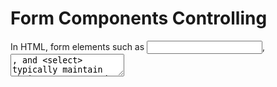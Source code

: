 # Form Components Controlling

In HTML, form elements such as <input>, <textarea>, and <select> typically maintain their own state and update it based on user input. In React, mutable state is typically kept in the state property of components, and only updated with setState().

We can combine the two by making the React state be the “single source of truth”. Then the React component that renders a form also controls what happens in that form.

An input form element whose value is controlled by React in this way is called a “controlled component”.

```js
class App extends Component {
  constructor(props) {
    super(props);
    this.state = {textInput: '', textArea: '', select: ''};
  }

  handleInputChange = e => {
    this.setState({textInput: e.target.value});
    console.log('set textInput to: ', e.target.value);
  };
  handleTextAreaChange = e => {
    this.setState({textArea: e.target.value});
    console.log('set textArea to: ', e.target.value);
  };
  handleSelectChange = e => {
    this.setState({select: e.target.value});
    console.log('set select to: ', e.target.value);
  };

  handleSubmit = e => {
    e.preventDefault(); // prevent Default HTML action
    console.log('The values in the form are: ', this.state);
  };

  render() {
    const formStyle = {
      margin: 'auto',
      padding: '50px',
    };
    const rowStyle = {
      margin: '10px',
      width: '300px',
      height: '100px',
      padding: '10px',
    };
    return (
      <form style={formStyle} onSubmit={this.handleSubmit}>
        <div style={rowStyle}>
          <label>
            Text Input
            <input
              type="text"
              value={this.state.textInput}
              onChange={this.handleInputChange}
            />
          </label>
        </div>
        <div style={rowStyle}>
          <label>
            Text Area
            <textarea
              value={this.state.textArea}
              onChange={this.handleTextAreaChange}
            />
          </label>
        </div>
        <div style={rowStyle}>
          <label>
            Select:
            <select
              value={this.state.select}
              onChange={this.handleSelectChange}>
              <option value="">Please select:</option>
              <option value="1">1</option>
              <option value="2">2</option>
              <option value="3">3</option>
            </select>
          </label>
        </div>
        <div style={rowStyle}>
          <input type="submit" value="Submit" />
        </div>
      </form>
    );
  }
}
```
